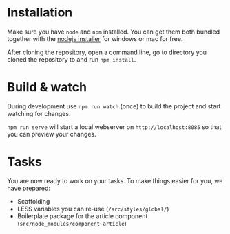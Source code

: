 # Installation

Make sure you have `node` and `npm` installed.
You can get them both bundled together with the [nodejs installer](https://nodejs.org/en/) for windows or mac for free.

After cloning the repository, open a command line, go to directory you cloned the repository to and run `npm install`.

# Build & watch

During development use `npm run watch` (once) to build the project and start watching for changes.

`npm run serve` will start a local webserver on `http://localhost:8085` so that you can preview your changes.

# Tasks

You are now ready to work on your tasks. To make things easier for you, we have prepared:

- Scaffolding
- LESS variables you can re-use (`/src/styles/global/`)
- Boilerplate package for the article component (`src/node_modules/component~article`)

